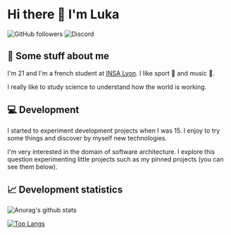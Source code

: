 # Hi there 👋 I'm Luka

![GitHub followers](https://img.shields.io/github/followers/lukamrt?label=Follow&style=social)
![Discord](https://img.shields.io/badge/-lukamrt-2C2F33?logo=discord)

## 🦸‍ Some stuff about me

I'm 21 and I'm a french student at [INSA Lyon]([https://univ-lyon1.fr/](https://www.insa-lyon.fr/)). I like sport 🎾 and music 🥁.

I really like to study science to understand how the world is working.

## 💻 Development

I started to experiment development projects when I was 15. I enjoy to try some things and discover by myself new technologies. 

I'm very interested in the domain of software architecture. I explore this question experimenting little projects such as my pinned projects (you can see them below).

## 📈 Development statistics

![Anurag's github stats](https://github-readme-stats.vercel.app/api?username=lukamrt&hide=issues&show_icons=true)

[![Top Langs](https://github-readme-stats.vercel.app/api/top-langs/?username=lukamrt)](https://github.com/anuraghazra/github-readme-stats)
